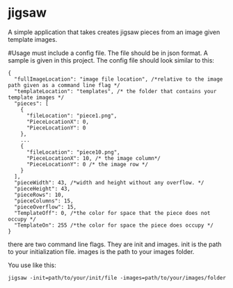# jigsaw
A simple application that takes creates jigsaw pieces from an image given template images.

#Usage
must include a config file. The file should be in json format. A sample is given in this project. The config file should look similar to this:
```
{
  "fullImageLocation": "image file location", /*relative to the image path given as a command line flag */
  "templateLocation": "templates", /* the folder that contains your template images */
  "pieces": [
    {
      "fileLocation": "piece1.png",
      "PieceLocationX": 0,
      "PieceLocationY": 0
    },
    ...
    {
      "fileLocation": "piece10.png",
      "PieceLocationX": 10, /* the image column*/
      "PieceLocationY": 0 /* the image row */
    }
  ],
  "pieceWidth": 43, /*width and height without any overflow. */
  "pieceHeight": 43,
  "pieceRows": 10, 
  "pieceColumns": 15,
  "pieceOverflow": 15,
  "TemplateOff": 0, /*the color for space that the piece does not occupy */
  "TemplateOn": 255 /*the color for space the piece does occupy */
}
```
there are two command line flags. They are init and images. init is the path to your initialization file. images is the path to your images folder.

You use like this:
```
jigsaw -init=path/to/your/init/file -images=path/to/your/images/folder
```
